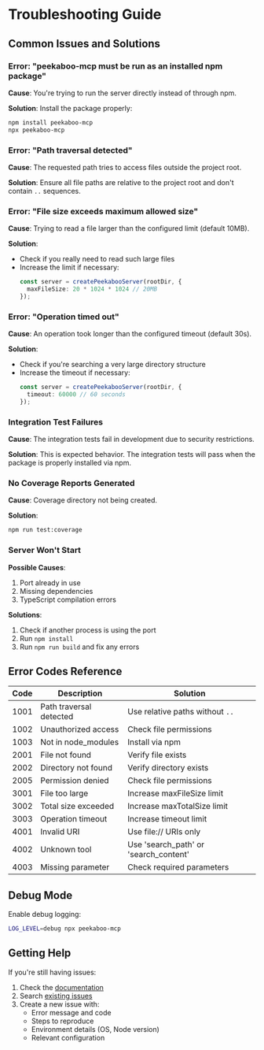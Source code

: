 # Troubleshooting Guide

## Common Issues and Solutions

### Error: "peekaboo-mcp must be run as an installed npm package"

**Cause**: You're trying to run the server directly instead of through npm.

**Solution**: Install the package properly:
```bash
npm install peekaboo-mcp
npx peekaboo-mcp
```

### Error: "Path traversal detected"

**Cause**: The requested path tries to access files outside the project root.

**Solution**: Ensure all file paths are relative to the project root and don't contain `..` sequences.

### Error: "File size exceeds maximum allowed size"

**Cause**: Trying to read a file larger than the configured limit (default 10MB).

**Solution**: 
- Check if you really need to read such large files
- Increase the limit if necessary:
  ```typescript
  const server = createPeekabooServer(rootDir, {
    maxFileSize: 20 * 1024 * 1024 // 20MB
  });
  ```

### Error: "Operation timed out"

**Cause**: An operation took longer than the configured timeout (default 30s).

**Solution**:
- Check if you're searching a very large directory structure
- Increase the timeout if necessary:
  ```typescript
  const server = createPeekabooServer(rootDir, {
    timeout: 60000 // 60 seconds
  });
  ```

### Integration Test Failures

**Cause**: The integration tests fail in development due to security restrictions.

**Solution**: This is expected behavior. The integration tests will pass when the package is properly installed via npm.

### No Coverage Reports Generated

**Cause**: Coverage directory not being created.

**Solution**: 
```bash
npm run test:coverage
```

### Server Won't Start

**Possible Causes**:
1. Port already in use
2. Missing dependencies
3. TypeScript compilation errors

**Solutions**:
1. Check if another process is using the port
2. Run `npm install`
3. Run `npm run build` and fix any errors

## Error Codes Reference

| Code | Description | Solution |
|------|-------------|----------|
| 1001 | Path traversal detected | Use relative paths without `..` |
| 1002 | Unauthorized access | Check file permissions |
| 1003 | Not in node_modules | Install via npm |
| 2001 | File not found | Verify file exists |
| 2002 | Directory not found | Verify directory exists |
| 2005 | Permission denied | Check file permissions |
| 3001 | File too large | Increase maxFileSize limit |
| 3002 | Total size exceeded | Increase maxTotalSize limit |
| 3003 | Operation timeout | Increase timeout limit |
| 4001 | Invalid URI | Use file:// URIs only |
| 4002 | Unknown tool | Use 'search_path' or 'search_content' |
| 4003 | Missing parameter | Check required parameters |

## Debug Mode

Enable debug logging:
```bash
LOG_LEVEL=debug npx peekaboo-mcp
```

## Getting Help

If you're still having issues:

1. Check the [documentation](../README.md)
2. Search [existing issues](https://github.com/davstr1/peekabooMCP/issues)
3. Create a new issue with:
   - Error message and code
   - Steps to reproduce
   - Environment details (OS, Node version)
   - Relevant configuration
